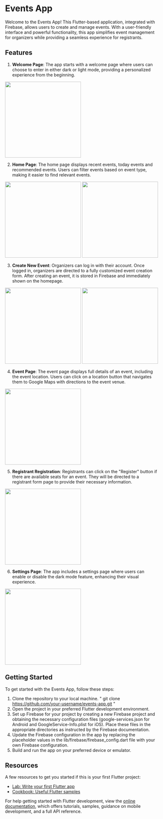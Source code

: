 # Events App

Welcome to the Events App! This Flutter-based application, integrated with Firebase, allows users to create and manage events. With a user-friendly interface and powerful functionality, this app simplifies event management for organizers while providing a seamless experience for registrants.

## Features

1. **Welcome Page**: The app starts with a welcome page where users can choose to enter in either dark or light mode, providing a personalized experience from the beginning.

<img src="https://github.com/KFUPMCC/kfupm_events/assets/65549274/1dcdd542-70db-4572-9d6b-cefc05acdb42" width="250">


2. **Home Page**: The home page displays recent events, today events and recommended events. Users can filter events based on event type, making it easier to find relevant events.

<img src="https://github.com/KFUPMCC/kfupm_events/assets/65549274/15920a99-1c9d-46ed-ade1-b32b0271d769" width="250">  <img src="https://github.com/KFUPMCC/kfupm_events/assets/65549274/692cefd5-1c49-42e1-bb75-5c350a99ba34" width="250">

3. **Create New Event**: Organizers can log in with their account. Once logged in, organizers are directed to a fully customized event creation form. After creating an event, it is stored in Firebase and immediately shown on the homepage.

<img src="https://github.com/KFUPMCC/kfupm_events/assets/65549274/f92a309e-af36-4309-ab0a-5f1f8f84ee58" width="250">  <img src="https://github.com/KFUPMCC/kfupm_events/assets/65549274/b4e3fa6b-18d2-4ee4-9741-515c004c5e74" width="250">

4. **Event Page**: The event page displays full details of an event, including the event location. Users can click on a location button that navigates them to Google Maps with directions to the event venue.

<img src="https://github.com/KFUPMCC/kfupm_events/assets/65549274/b767e65c-d335-49e9-9a02-2b53adba7d1f" width="250">

5. **Registrant Registration**: Registrants can click on the "Register" button if there are available seats for an event. They will be directed to a registrant form page to provide their necessary information.

<img src="https://github.com/KFUPMCC/kfupm_events/assets/65549274/82e7111c-ecac-4c95-a98c-1c7573980adc" width="250">

6. **Settings Page**: The app includes a settings page where users can enable or disable the dark mode feature, enhancing their visual experience.

<img src="https://github.com/KFUPMCC/kfupm_events/assets/65549274/9e54a64b-69a1-4e4c-8733-180ec02a03eb" width="250">

## Getting Started

To get started with the Events App, follow these steps:

1. Clone the repository to your local machine.   " git clone https://github.com/your-username/events-app.git " 
2. Open the project in your preferred Flutter development environment.
3. Set up Firebase for your project by creating a new Firebase project and obtaining the necessary configuration files (google-services.json for Android and GoogleService-Info.plist for iOS). Place these files in the appropriate directories as instructed by the Firebase documentation.
4. Update the Firebase configuration in the app by replacing the placeholder values in the lib/firebase/firebase_config.dart file with your own Firebase configuration.
5. Build and run the app on your preferred device or emulator.

## Resources
A few resources to get you started if this is your first Flutter project:

- [Lab: Write your first Flutter app](https://docs.flutter.dev/get-started/codelab)
- [Cookbook: Useful Flutter samples](https://docs.flutter.dev/cookbook)

For help getting started with Flutter development, view the
[online documentation](https://docs.flutter.dev/), which offers tutorials,
samples, guidance on mobile development, and a full API reference.
